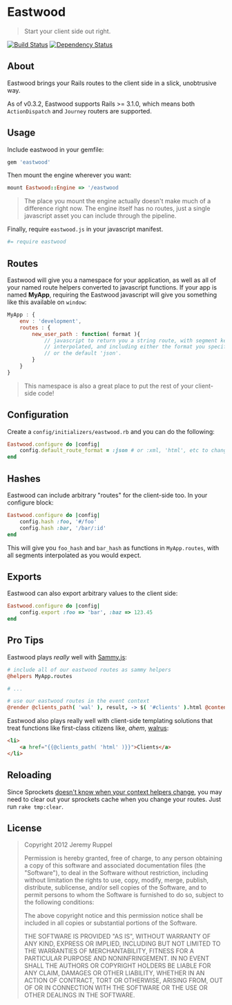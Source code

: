 Eastwood
========

> Start your client side out right.

[![Build Status](https://secure.travis-ci.org/jeremyruppel/eastwood.png)](http://travis-ci.org/jeremyruppel/eastwood)
[![Dependency Status](https://gemnasium.com/jeremyruppel/eastwood.png)](https://gemnasium.com/jeremyruppel/eastwood)

About
-----

Eastwood brings your Rails routes to the client side in a slick, unobtrusive way.

As of v0.3.2, Eastwood supports Rails >= 3.1.0, which means both `ActionDispatch`
and `Journey` routers are supported.

Usage
-----

Include eastwood in your gemfile:

``` rb
gem 'eastwood'
```

Then mount the engine wherever you want:

``` rb
mount Eastwood::Engine => '/eastwood
```

> The place you mount the engine actually doesn't make much of a difference right now.
> The engine itself has no routes, just a single javascript asset you can include
> through the pipeline.

Finally, require `eastwood.js` in your javascript manifest.

``` coffee
#= require eastwood
```

Routes
------

Eastwood will give you a namespace for your application, as well as all of your named
route helpers converted to javascript functions. If your app is named **MyApp**, requiring
the Eastwood javascript will give you something like this available on `window`:

``` js
MyApp : {
	env : 'development',
	routes : {
		new_user_path : function( format ){
			// javascript to return you a string route, with segment keys
			// interpolated, and including either the format you specify
			// or the default 'json'.
		}
	}
}
```

> This namespace is also a great place to put the rest of your client-side code!

Configuration
-------------

Create a `config/initializers/eastwood.rb` and you can do the following:

``` rb
Eastwood.configure do |config|
	config.default_route_format = :json # or :xml, 'html', etc to change it, or false or '' to leave it blank
end
```

Hashes
------

Eastwood can include arbitrary "routes" for the client-side too. In your configure block:

``` rb
Eastwood.configure do |config|
	config.hash :foo, '#/foo'
	config.hash :bar, '/bar/:id'
end
```

This will give you `foo_hash` and `bar_hash` as functions in `MyApp.routes`, with all segments
interpolated as you would expect.

Exports
-------

Eastwood can also export arbitrary values to the client side:

``` rb
Eastwood.configure do |config|
	config.export :foo => 'bar', :baz => 123.45
end
```

Pro Tips
--------

Eastwood plays *really* well with [Sammy.js](http://sammyjs.org/):

``` coffee
# include all of our eastwood routes as sammy helpers
@helpers MyApp.routes

# ...

# use our eastwood routes in the event context
@render @clients_path( 'wal' ), result, -> $( '#clients' ).html @content
```

Eastwood also plays really well with client-side templating solutions that treat
functions like first-class citizens like, *ahem*, [walrus](https://github.com/jeremyruppel/walrus):

``` html
<li>
	<a href="{{@clients_path( 'html' )}}">Clients</a>
</li>
```

Reloading
---------

Since Sprockets [doesn't know when your context helpers change](https://github.com/sstephenson/sprockets/blob/master/lib/sprockets/base.rb#L35), you may
need to clear out your sprockets cache when you change your routes. Just run `rake tmp:clear`.

License
-------

> Copyright 2012 Jeremy Ruppel
>
> Permission is hereby granted, free of charge, to any person obtaining
> a copy of this software and associated documentation files (the
> "Software"), to deal in the Software without restriction, including
> without limitation the rights to use, copy, modify, merge, publish,
> distribute, sublicense, and/or sell copies of the Software, and to
> permit persons to whom the Software is furnished to do so, subject to
> the following conditions:
>
> The above copyright notice and this permission notice shall be
> included in all copies or substantial portions of the Software.
>
> THE SOFTWARE IS PROVIDED "AS IS", WITHOUT WARRANTY OF ANY KIND,
> EXPRESS OR IMPLIED, INCLUDING BUT NOT LIMITED TO THE WARRANTIES OF
> MERCHANTABILITY, FITNESS FOR A PARTICULAR PURPOSE AND
> NONINFRINGEMENT. IN NO EVENT SHALL THE AUTHORS OR COPYRIGHT HOLDERS BE
> LIABLE FOR ANY CLAIM, DAMAGES OR OTHER LIABILITY, WHETHER IN AN ACTION
> OF CONTRACT, TORT OR OTHERWISE, ARISING FROM, OUT OF OR IN CONNECTION
> WITH THE SOFTWARE OR THE USE OR OTHER DEALINGS IN THE SOFTWARE.
